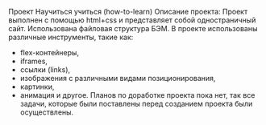 Проект Научиться учиться (how-to-learn)
Описание проекта:
Проект выполнен с помощью html+css и представляет собой одностраничный сайт. Использована файловая структура БЭМ.
В проекте использованы различные инструменты, такие как:
- flex-контейнеры,
- iframes,
- ссылки (links),
- изображения с различными видами позиционирования,
- картинки, 
- анимация и другое.
Планов по доработке проекта пока нет, так все задачи, которые были поставлены перед созданием проекта были осуществлены.
